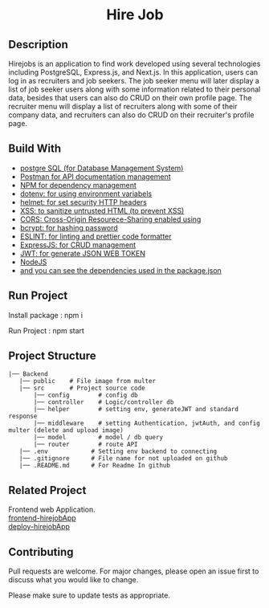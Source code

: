 <h1 align="center">Hire Job</h1>

## Description
Hirejobs is an application to find work developed using several technologies including PostgreSQL, Express.js, and Next.js. In this application, users can log in as recruiters and job seekers. The job seeker menu will later display a list of job seeker users along with some information related to their personal data, besides that users can also do CRUD on their own profile page. The recruiter menu will display a list of recruiters along with some of their company data, and recruiters can also do CRUD on their recruiter's profile page.

## Build With

<ul id="user-content-build-with" dir="auto">
  <li><a href="https://www.postgresql.org/" rel="nofollow">postgre SQL (for Database Management System)</a></li>
  <li><a href="https://www.postman.com/" rel="nofollow">Postman for API documentation management</a></li>
  <li><a href="https://www.npmjs.com/" rel="nofollow">NPM for dependency management</a></li>
  <li><a href="https://github.com/motdotla/dotenv">dotenv: for using environment variabels</a></li>
  <li><a href="https://helmetjs.github.io/" rel="nofollow">helmet: for set security HTTP headers</a></li>
  <li><a href="https://www.npmjs.com/package/xss" rel="nofollow">XSS: to sanitize untrusted HTML (to prevent XSS)</a></li>
  <li><a href="https://github.com/expressjs/cors">CORS: Cross-Origin Resourece-Sharing enabled using</a></li>
  <li><a href="https://github.com/kelektiv/node.bcrypt.js">bcrypt: for hashing password</a></li>
  <li><a href="https://eslint.org/" rel="nofollow">ESLINT: for linting and prettier code formatter</a></li>
  <li><a href="https://expressjs.com/" rel="nofollow">ExpressJS: for CRUD management</a></li>
  <li><a href="https://jwt.io/" rel="nofollow">JWT: for generate JSON WEB TOKEN</a></li>
  <li><a href="https://nodejs.org/en/" rel="nofollow">NodeJS</a></li>
  <li><a href="https://github.com/taufikrmdhan/backend_hirejob/blob/main/package.json">and you can see the dependencies used in the package.json</a></li>
</ul>

## Run Project
Install package : npm i

Run Project : npm start

## Project Structure

```
|── Backend
   |── public    # File image from multer
   |── src       # Project source code
       |── config        # config db
       |── controller    # Logic/controller db
       |── helper        # setting env, generateJWT and standard response
       |── middleware    # setting Authentication, jwtAuth, and config multer (delete and upload image)
       |── model         # model / db query
       |── router        # route API
   |── .env            # Setting env backend to connecting   
   |── .gitignore      # File name for not uploaded on github
   |── .README.md      # For Readme In github
```

## Related Project
Frontend web Application.\
[frontend-hirejobApp](https://github.com/taufikrmdhan/hirejob_nextjs)
<br/>
[deploy-hirejobApp](https://hirejob-nine.vercel.app/)

## Contributing
Pull requests are welcome. For major changes, please open an issue first to discuss what you would like to change.

Please make sure to update tests as appropriate.
